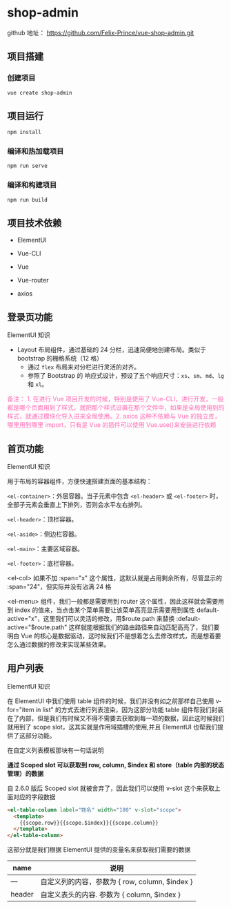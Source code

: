 # shop-admin

github 地址： https://github.com/Felix-Prince/vue-shop-admin.git

## 项目搭建

### 创建项目

```bash
vue create shop-admin
```

## 项目运行

```bash
npm install
```

### 编译和热加载项目

```bash
npm run serve
```

### 编译和构建项目

```bash
npm run build
```

## 项目技术依赖

- ElementUI

- Vue-CLI

- Vue
- Vue-router
- axios

## 登录页功能

ElementUI 知识

- Layout 布局组件，通过基础的 24 分栏，迅速简便地创建布局。类似于 bootstrap 的栅格系统（12 格）
  - 通过 `flex` 布局来对分栏进行灵活的对齐。
  - 参照了 Bootstrap 的 响应式设计，预设了五个响应尺寸：`xs`、`sm`、`md`、`lg` 和 `xl`。

<font color="hotpink">备注： 1. 在进行 Vue 项目开发的时候，特别是使用了 Vue-CLI，进行开发，一般都是哪个页面用到了样式，就把那个样式设置在那个文件中，如果是全局使用到的样式，就通过模块化导入进来全局使用。2. axios 这种不依赖与 Vue 的独立库，哪里用到哪里 import，只有是 Vue 的插件可以使用 Vue.use()来安装进行依赖</font>

## 首页功能

ElementUI 知识

用于布局的容器组件，方便快速搭建页面的基本结构：

`<el-container>`：外层容器。当子元素中包含 `<el-header>` 或 `<el-footer>` 时，全部子元素会垂直上下排列，否则会水平左右排列。

`<el-header>`：顶栏容器。

`<el-aside>`：侧边栏容器。

`<el-main>`：主要区域容器。

`<el-footer>`：底栏容器。

\<el-col> 如果不加 :span="x" 这个属性，这默认就是占用剩余所有，尽管显示的 :span="24"，但实际并没有沾满 24 格

\<el-menu> 组件，我们一般都是需要用到 router 这个属性，因此这样就会需要用到 index 的值来，当点击某个菜单需要让该菜单高亮显示需要用到属性 default-active="x"，这里我们可以灵活的修改，用$route.path 来替换  :default-active="$route.path" 这样就能根据我们的路由路径来自动匹配高亮了，我们要明白 Vue 的核心是数据驱动，这时候我们不是想着怎么去修改样式，而是想着要怎么通过数据的修改来实现某些效果。

## 用户列表

ElementUI 知识

在 ElementUI 中我们使用 table 组件的时候，我们并没有如之前那样自己使用 v-for="item in list" 的方式去进行列表渲染，因为这部分功能 table 组件帮我们封装在了内部，但是我们有时候又不得不需要去获取到每一项的数据，因此这时候我们就用到了 scope slot，这其实就是作用域插槽的使用,并且 ElementUI 也帮我们提供了这部分功能。

在自定义列表模板那块有一句话说明

**通过 Scoped slot 可以获取到 row, column, \$index 和 store（table 内部的状态管理）的数据**

自 2.6.0 版后 Scoped slot 就被舍弃了，因此我们可以使用 v-slot 这个来获取上面对应的字段数据

```html
<el-table-column label="姓名" width="180" v-slot="scope">
  <template>
    {{scope.row}}{{scope.$index}}{{scope.column}}
  </template>
</el-table-column>
```

这部分就是我们根据 ElementUI 提供的变量名来获取我们需要的数据

| name   | 说明                                           |
| ------ | ---------------------------------------------- |
| —      | 自定义列的内容，参数为 { row, column, $index } |
| header | 自定义表头的内容. 参数为 { column, $index }    |

